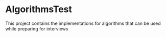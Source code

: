# AlgorithmsTest

This project contains the implementations for algorithms that can be used while preparing for interviews
